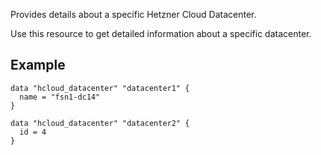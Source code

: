 Provides details about a specific Hetzner Cloud Datacenter. 

Use this resource to get detailed information about a specific datacenter.

## Example

```hcl
data "hcloud_datacenter" "datacenter1" {
  name = "fsn1-dc14"
}

data "hcloud_datacenter" "datacenter2" {
  id = 4
}
```
